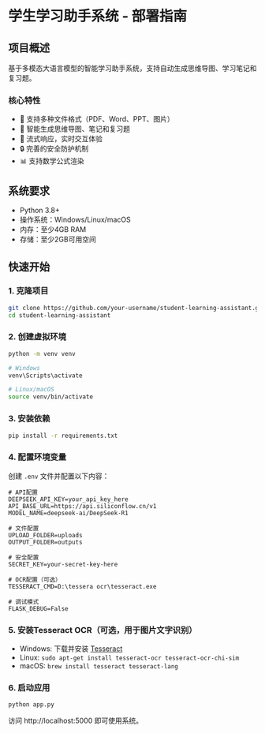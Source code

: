 # 学生学习助手系统 - 部署指南

## 项目概述

基于多模态大语言模型的智能学习助手系统，支持自动生成思维导图、学习笔记和复习题。

### 核心特性
- 🚀 支持多种文件格式（PDF、Word、PPT、图片）
- 🎯 智能生成思维导图、笔记和复习题
- 💬 流式响应，实时交互体验
- 🔒 完善的安全防护机制
- 📊 支持数学公式渲染

## 系统要求

- Python 3.8+
- 操作系统：Windows/Linux/macOS
- 内存：至少4GB RAM
- 存储：至少2GB可用空间

## 快速开始

### 1. 克隆项目

```bash
git clone https://github.com/your-username/student-learning-assistant.git
cd student-learning-assistant
```

### 2. 创建虚拟环境

```bash
python -m venv venv

# Windows
venv\Scripts\activate

# Linux/macOS
source venv/bin/activate
```

### 3. 安装依赖

```bash
pip install -r requirements.txt
```

### 4. 配置环境变量

创建 `.env` 文件并配置以下内容：

```env
# API配置
DEEPSEEK_API_KEY=your_api_key_here
API_BASE_URL=https://api.siliconflow.cn/v1
MODEL_NAME=deepseek-ai/DeepSeek-R1

# 文件配置
UPLOAD_FOLDER=uploads
OUTPUT_FOLDER=outputs

# 安全配置
SECRET_KEY=your-secret-key-here

# OCR配置（可选）
TESSERACT_CMD=D:\tessera ocr\tesseract.exe

# 调试模式
FLASK_DEBUG=False
```

### 5. 安装Tesseract OCR（可选，用于图片文字识别）

- Windows: 下载并安装 [Tesseract](https://github.com/UB-Mannheim/tesseract/wiki)
- Linux: `sudo apt-get install tesseract-ocr tesseract-ocr-chi-sim`
- macOS: `brew install tesseract tesseract-lang`

### 6. 启动应用

```bash
python app.py
```

访问 http://localhost:5000 即可使用系统。

